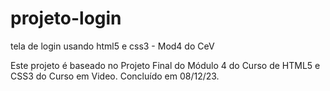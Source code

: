 # projeto-login
tela de login usando html5 e css3 - Mod4 do CeV

Este projeto é baseado no Projeto Final do Módulo 4 do Curso de HTML5 e CSS3 do Curso em Video.
Concluído em 08/12/23.
